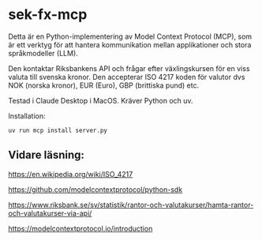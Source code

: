 # sek-fx-mcp

Detta är en Python-implementering av Model Context Protocol (MCP), som är ett verktyg för att hantera kommunikation mellan applikationer och stora språkmodeller (LLM).

Den kontaktar Riksbankens API och frågar efter växlingskursen för en viss valuta till svenska kronor. Den accepterar ISO 4217 koden för valutor dvs NOK (norska kronor), EUR (Euro), GBP (brittiska pund) etc.

Testad i Claude Desktop i MacOS. Kräver Python och uv.

Installation:
```bash
uv run mcp install server.py
```

## Vidare läsning:
https://en.wikipedia.org/wiki/ISO_4217

https://github.com/modelcontextprotocol/python-sdk

https://www.riksbank.se/sv/statistik/rantor-och-valutakurser/hamta-rantor-och-valutakurser-via-api/

https://modelcontextprotocol.io/introduction
